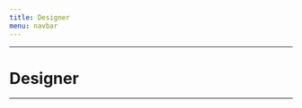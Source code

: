 ```yaml
---
title: Designer
menu: navbar
---
```


<div class="jumbotron">
  <hr class="border-0 d-flex my-5">
  <h1 class="display-4 text-center">Designer</h1>
  <hr class="border-0 d-flex my-5">
</div>
